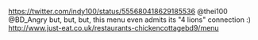 https://twitter.com/indy100/status/555680418629185536 @thei100 @BD_Angry but, but, but, this menu even admits its "4 lions" connection :) http://www.just-eat.co.uk/restaurants-chickencottagebd9/menu